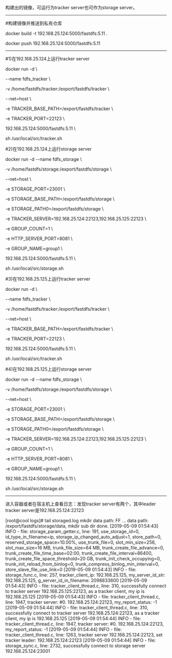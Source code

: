 构建出的镜像，可运行为tracker server也可作为storage server。

---------------------------------------------------------------------------

#构建镜像并推送到私有仓库

docker build -t 192.168.25.124:5000/fastdfs:5.11 .

docker push 192.168.25.124:5000/fastdfs:5.11

---------------------------------------------------------------------------
#1)在192.168.25.124上运行tracker server

docker run -d \\

--name fdfs_tracker \\

-v /home/fastdfs/tracker:/export/fastdfs/tracker \\

--net=host \\

-e TRACKER_BASE_PATH=/export/fastdfs/tracker \\

-e TRACKER_PORT=22123 \\

192.168.25.124:5000/fastdfs:5.11  \\

sh /usr/local/src/tracker.sh



#2)在192.168.25.124上运行storage server



docker run -d --name fdfs_storage \\

-v /home/fastdfs/storage:/export/fastdfs/storage \\

--net=host \\

-e STORAGE_PORT=23001 \\

-e STORAGE_BASE_PATH=/export/fastdfs/storage \\

-e STORAGE_PATH0=/export/fastdfs/storage \\

-e TRACKER_SERVER=192.168.25.124:22123,192.168.25.125:22123 \\

-e GROUP_COUNT=1 \\

-e HTTP_SERVER_PORT=8081 \\

-e GROUP_NAME=group1 \\

192.168.25.124:5000/fastdfs:5.11 \\

sh /usr/local/src/storage.sh



#3)在192.168.25.125上运行tracker server



docker run -d \\

--name fdfs_tracker \\

-v /home/fastdfs/tracker:/export/fastdfs/tracker \\

--net=host \\

-e TRACKER_BASE_PATH=/export/fastdfs/tracker \\

-e TRACKER_PORT=22123 \\

192.168.25.124:5000/fastdfs:5.11  \\

sh /usr/local/src/tracker.sh



#4)在192.168.25.125上运行storage server



docker run -d --name fdfs_storage \\

-v /home/fastdfs/storage:/export/fastdfs/storage \\

--net=host \\

-e STORAGE_PORT=23001 \\

-e STORAGE_BASE_PATH=/export/fastdfs/storage \\

-e STORAGE_PATH0=/export/fastdfs/storage \\

-e TRACKER_SERVER=192.168.25.124:22123,192.168.25.125:22123 \\

-e GROUP_COUNT=1 \\

-e HTTP_SERVER_PORT=8081 \\

-e GROUP_NAME=group1 \\

192.168.25.124:5000/fastdfs:5.11 \\

sh /usr/local/src/storage.sh

---------------------------------------------------------------------------

进入容器或者在宿主机上查看日志：发现tracker server有两个，其中leader tracker server是192.168.25.124:22123

[root@cool logs]# tail storaged.log 
mkdir data path: FF ...
data path: /export/fastdfs/storage/data, mkdir sub dir done.
[2019-05-09 01:54:43] INFO - file: storage_param_getter.c, line: 191, use_storage_id=0, id_type_in_filename=ip, storage_ip_changed_auto_adjust=1, store_path=0, reserved_storage_space=10.00%, use_trunk_file=0, slot_min_size=256, slot_max_size=16 MB, trunk_file_size=64 MB, trunk_create_file_advance=0, trunk_create_file_time_base=02:00, trunk_create_file_interval=86400, trunk_create_file_space_threshold=20 GB, trunk_init_check_occupying=0, trunk_init_reload_from_binlog=0, trunk_compress_binlog_min_interval=0, store_slave_file_use_link=0
[2019-05-09 01:54:43] INFO - file: storage_func.c, line: 257, tracker_client_ip: 192.168.25.125, my_server_id_str: 192.168.25.125, g_server_id_in_filename: 2098833600
[2019-05-09 01:54:43] INFO - file: tracker_client_thread.c, line: 310, successfully connect to tracker server 192.168.25.125:22123, as a tracker client, my ip is 192.168.25.125
[2019-05-09 01:54:43] INFO - file: tracker_client_thread.c, line: 1947, tracker server: #0. 192.168.25.124:22123, my_report_status: -1
[2019-05-09 01:54:44] INFO - file: tracker_client_thread.c, line: 310, successfully connect to tracker server 192.168.25.124:22123, as a tracker client, my ip is 192.168.25.125
[2019-05-09 01:54:44] INFO - file: tracker_client_thread.c, line: 1947, tracker server: #0. 192.168.25.124:22123, my_report_status: -1
[2019-05-09 01:54:44] INFO - file: tracker_client_thread.c, line: 1263, tracker server 192.168.25.124:22123, set tracker leader: 192.168.25.124:22123
[2019-05-09 01:54:44] INFO - file: storage_sync.c, line: 2732, successfully connect to storage server 192.168.25.124:23001



